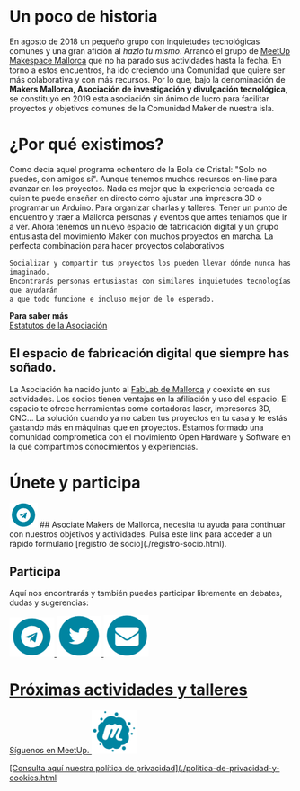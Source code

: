 # Un poco de historia
En agosto de 2018 un pequeño grupo con inquietudes tecnológicas comunes y una gran afición al _hazlo tu mismo_. Arrancó el grupo de [MeetUp Makespace Mallorca](https://www.meetup.com/es-ES/Meetup-de-Startups-de-tecnologia-en-Palma/?_locale=es-ES) que no ha parado sus actividades hasta la fecha. 
En torno a estos encuentros, ha ido creciendo una Comunidad que quiere ser más colaborativa y con más recursos. Por lo que, bajo la denominación de **Makers Mallorca, Asociación de investigación y divulgación tecnológica**, se constituyó en 2019 esta asociación sin ánimo de lucro para facilitar proyectos y objetivos comunes de la Comunidad Maker de nuestra isla. 

# ¿Por qué existimos?
Como decía aquel programa ochentero de la Bola de Cristal: "Solo no puedes, con amigos sí". Aunque tenemos muchos recursos on-line para avanzar en los proyectos. Nada es mejor que la experiencia cercada de quien te puede enseñar en directo cómo ajustar una impresora 3D o programar un Arduino. 
Para organizar charlas y talleres. Tener un punto de encuentro y traer a Mallorca personas y eventos que antes teníamos que ir a ver. 
Ahora tenemos un nuevo espacio de fabricación digital y un grupo entusiasta del movimiento Maker con muchos proyectos en marcha. La perfecta combinación para hacer proyectos colaborativos

```text
Socializar y compartir tus proyectos los pueden llevar dónde nunca has imaginado.
Encontrarás personas entusiastas con similares inquietudes tecnologías que ayudarán
a que todo funcione e incluso mejor de lo esperado.
```

**Para saber más**  
[Estatutos de la Asociación](https://github.com/Makespace-Mallorca/Estatutos-Reglamento/blob/master/Estatutos.md)

## El espacio de fabricación digital que siempre has soñado.
La Asociación ha nacido junto al [FabLab de Mallorca](http://fablabmallorca.com/) y coexiste en sus actividades. Los socios tienen ventajas en la afiliación y uso del espacio. El espacio te ofrece herramientas como cortadoras laser, impresoras 3D, CNC… La solución cuando ya no caben tus proyectos en tu casa y te estás gastando más en máquinas que en proyectos.
Estamos formado una comunidad comprometida con el movimiento Open Hardware y Software en la que compartimos conocimientos y experiencias.

# Únete y participa
<img src="./images/logo-telegram.PNG" width="50" />
## Asociate
Makers de Mallorca, necesita tu ayuda para continuar con nuestros objetivos y actividades. 
Pulsa este link para acceder a un rápido formulario [registro de socio](./registro-socio.html).

## Participa
Aquí nos encontrarás y también puedes participar libremente en debates, dudas y sugerencias:

<a href="https://t.me/joinchat/GA2cyBIjeJ5Zht2B9WhYKQ"><img src="./images/logo-telegram.png" width="80"/>
<a href="http://www.twitter.com/MakespacePMI"><img src="./images/logo-twitter.png" width="80"/>
<a href="mailto:makespace.mallorca@gmail.com"><img src="./images/logo-mail.png" width="80"/>

# Próximas actividades y talleres

Síguenos en MeetUp.
<a href="https://www.meetup.com/es-ES/makespace-mallorca/"><img src="./images/logo-meetup.png" width="80"/>



[Consulta aquí nuestra política de privacidad](./politica-de-privacidad-y-cookies.html
